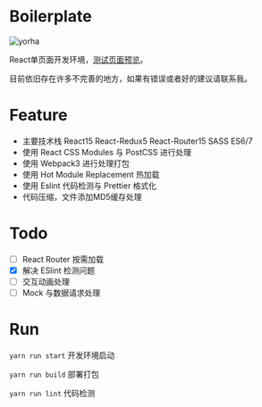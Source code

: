 # Boilerplate
![yorha](https://www.tuchuang001.com/images/2017/06/26/2017-06-2612.19.33.png)

React单页面开发环境，[测试页面预览](https://sakuyakun.github.io/React-Webpack-Boilerplate/)。

目前依旧存在许多不完善的地方，如果有错误或者好的建议请联系我。

# Feature
- 主要技术栈 React15 React-Redux5 React-Router15 SASS ES6/7
- 使用 React CSS Modules 与 PostCSS 进行处理
- 使用 Webpack3 进行处理打包
- 使用 Hot Module Replacement 热加载
- 使用 Eslint 代码检测与 Prettier 格式化
- 代码压缩，文件添加MD5缓存处理

# Todo
- [ ] React Router 按需加载
- [x] 解决 ESlint 检测问题
- [ ] 交互动画处理
- [ ] Mock 与数据请求处理

# Run
`yarn run start` 开发环境启动

`yarn run build` 部署打包

`yarn run lint` 代码检测
